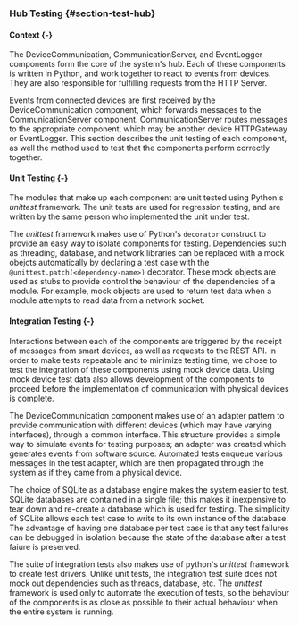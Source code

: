 ### Hub Testing {#section-test-hub}

#### Context {-}

The DeviceCommunication, CommunicationServer, and EventLogger components form the core of the 
system's hub. Each of these components is written in Python, and work together to react to 
events from devices. They are also responsible for fulfilling requests from the HTTP Server.

Events from connected devices are first received by the DeviceCommunication component, which 
forwards messages to the CommunicationServer component. CommunicationServer routes messages to the
appropriate component, which may be another device HTTPGateway or EventLogger. This section 
describes the unit testing of each component, as well the method used to test that the components 
perform correctly together.

#### Unit Testing {-}

The modules that make up each component are unit tested using Python's *unittest* framework. 
The unit tests are used for regression testing, and are written by the same person who implemented
the unit under test. 

The *unittest* framework makes use of Python's `decorator` construct to provide an easy way to 
isolate components for testing. Dependencies such as threading, database, and network libraries 
can be replaced with a mock obejcts automatically by declaring a test case with the
`@unittest.patch(<dependency-name>)` decorator. These mock objects are used as stubs to provide 
control the behaviour of the dependencies of a module. For example, mock objects are used to 
return test data when a module attempts to read data from a network socket.
         
#### Integration Testing {-}

Interactions between each of the components are triggered by the receipt of messages from
smart devices, as well as requests to the REST API. In order to make tests repeatable and to
minimize testing time, we chose to test the integration of these components using mock device data.
Using mock device test data also allows development of the components to proceed before the 
implementation of communication with physical devices is complete.

The DeviceCommunication component makes use of an adapter pattern to provide communication with 
different devices (which may have varying interfaces), through a common interface. This structure 
provides a simple way to simulate events for testing purposes; an adapter was created which 
generates events from software source. Automated tests enqueue various messages in the test adapter,
which are then propagated through the system as if they came from a physical device.

The choice of SQLite as a database engine makes the system easier to test. SQLite databases are
contained in a single file; this makes it inexpensive to tear down and re-create a database which
is used for testing. The simplicity of SQLite allows each test case to write to its own instance of 
the database. The advantage of having one database per test case is that any test failures 
can be debugged in isolation because the state of the database after a test faiure is preserved.

The suite of integration tests also makes use of python's *unittest* framework
to create test drivers. Unlike unit tests, the integration test suite does not mock
out dependencies such as threads, database, etc. The *unittest* framework is used only to automate
the execution of tests, so the behaviour of the components is as close as possible to their actual
behaviour when the entire system is running.
